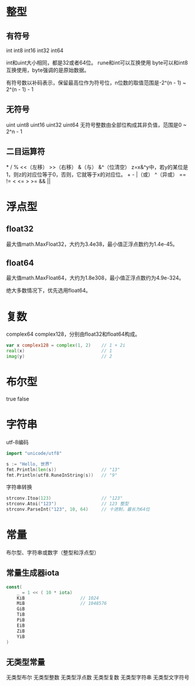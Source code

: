 
# 整型

## 有符号
int int8 int16 int32 int64

int和uint大小相同，都是32或者64位。
rune和int可以互换使用
byte可以和int8互换使用，byte强调的是原始数据。

有符号数以补码表示，保留最高位作为符号位，n位数的取值范围是-2^(n - 1) ~ 2^(n - 1) - 1 

## 无符号
uint uint8 uint16 uint32 uint64
无符号整数由全部位构成其非负值，范围是0 ~ 2^n - 1

## 二目运算符
\*   /   %   <<（左移）  >>（右移）  &（与）   &^（位清空）
z=x&^y中，若y的某位是1，则z的对应位等于0，否则，它就等于x的对应位。
\+   -   |（或）   ^（异或）
\==  !=  <   <=  >   >=
\&&
\||

# 浮点型
## float32
最大值math.MaxFloat32，大约为3.4e38，最小值正浮点数约为1.4e-45。

## float64
最大值math.MaxFloat64，大约为1.8e308，最小值正浮点数约为4.9e-324。

绝大多数情况下，优先选用float64。

# 复数
complex64 complex128，分别由float32和float64构成。
```go
var x complex128 = complex(1, 2)    // 1 + 2i
real(x)                             // 1
imag(y)                             // 2
```

# 布尔型
true false

# 字符串
utf-8编码

```go
import "unicode/utf8"

s := "Hello, 世界"
fmt.Println(len(s))                 // "13"
fmt.Println(utf8.RuneInString(s))   // "9"

```

字符串转换
```go
strconv.Itoa(123)                   // "123"
strconv.Atoi("123")                 // 123 整型
strconv.ParseInt("123", 10, 64)     // 十进制，最长为64位
```


# 常量
布尔型、字符串或数字（整型和浮点型）

## 常量生成器iota
```go
const(
    _ = 1 << ( 10 * iota)
    KiB                     // 1024
    MiB                     // 1048576
    GiB
    TiB
    PiB
    EiB
    ZiB
    YiB
)
```

## 无类型常量
无类型布尔
无类型整数
无类型浮点数
无类型复数
无类型字符串
无类型文字符号
